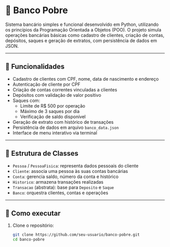 # 💸 Banco Pobre

Sistema bancário simples e funcional desenvolvido em Python, utilizando os princípios da Programação Orientada a Objetos (POO). O projeto simula operações bancárias básicas como cadastro de clientes, criação de contas, depósitos, saques e geração de extratos, com persistência de dados em JSON.

---

## 🧠 Funcionalidades

- Cadastro de clientes com CPF, nome, data de nascimento e endereço
- Autenticação de cliente por CPF
- Criação de contas correntes vinculadas a clientes
- Depósitos com validação de valor positivo
- Saques com:
  - Limite de R$ 500 por operação
  - Máximo de 3 saques por dia
  - Verificação de saldo disponível
- Geração de extrato com histórico de transações
- Persistência de dados em arquivo `banco_data.json`
- Interface de menu interativo via terminal

---

## 🧱 Estrutura de Classes

- `Pessoa` / `PessoaFisica`: representa dados pessoais do cliente
- `Cliente`: associa uma pessoa às suas contas bancárias
- `Conta`: gerencia saldo, número da conta e histórico
- `Historico`: armazena transações realizadas
- `Transacao` (abstrata): base para `Deposito` e `Saque`
- `Banco`: orquestra clientes, contas e operações

---

## 🚀 Como executar

1. Clone o repositório:
   ```bash
   git clone https://github.com/seu-usuario/banco-pobre.git
   cd banco-pobre
